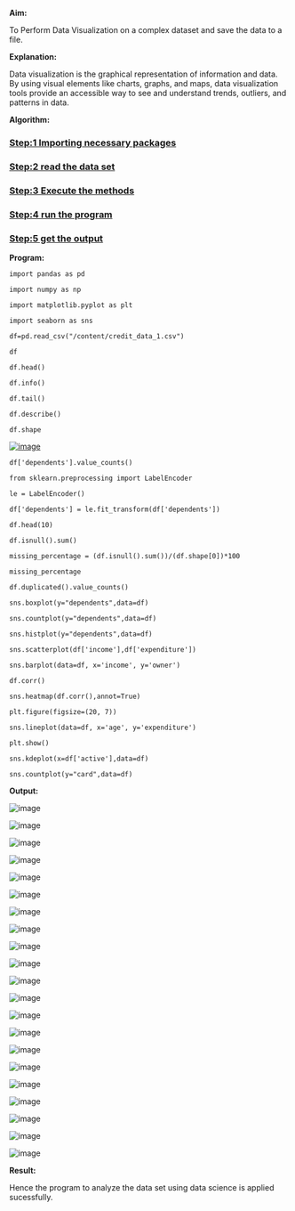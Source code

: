 **Aim:**

To Perform Data Visualization on a complex dataset and save the data to a file.

**Explanation:**

Data visualization is the graphical representation of information and data. By using visual elements like charts, graphs, and maps, data visualization tools provide an accessible way to see and understand trends, outliers, and patterns in data.

**Algorithm:**

### [Step:1 Importing necessary packages](https://github.com/AaronDominic/Mini-Project#step1-importing-necessary-packages)

### [Step:2 read the data set](https://github.com/AaronDominic/Mini-Project#step2-read-the-data-set)

### [Step:3 Execute the methods](https://github.com/AaronDominic/Mini-Project#step3-execute-the-methods)

### [Step:4 run the program](https://github.com/AaronDominic/Mini-Project#step4-run-the-program)

### [Step:5 get the output](https://github.com/AaronDominic/Mini-Project#step5-get-the-output)

**Program:**

```
import pandas as pd
```

```
import numpy as np
```

```
import matplotlib.pyplot as plt
```

```
import seaborn as sns
```

```
df=pd.read_csv("/content/credit_data_1.csv")
```

```
df
```

```
df.head()
```

```
df.info()
```

```
df.tail()
```

```
df.describe()
```

```
df.shape
```

[![image](file:///C:/Users/bharg/AppData/Local/Packages/oice_16_974fa576_32c1d314_314f/AC/Temp/msohtmlclip1/01/clip_image001.png)](https://user-images.githubusercontent.com/143015231/282435053-686642b4-0735-4671-84b4-98a9a05d36b5.png)

```
df['dependents'].value_counts()
```

```
from sklearn.preprocessing import LabelEncoder
```

```
le = LabelEncoder()
```

```
df['dependents'] = le.fit_transform(df['dependents'])
```

```
df.head(10)
```

```
df.isnull().sum()
```

```
missing_percentage = (df.isnull().sum())/(df.shape[0])*100
```

```
missing_percentage
```

```
df.duplicated().value_counts()
```

```
sns.boxplot(y="dependents",data=df)
```

```
sns.countplot(y="dependents",data=df)
```

```
sns.histplot(y="dependents",data=df)
```

```
sns.scatterplot(df['income'],df['expenditure'])
```

```
sns.barplot(data=df, x='income', y='owner')
```

```
df.corr()
```

```
sns.heatmap(df.corr(),annot=True)
```

```
plt.figure(figsize=(20, 7))
```

```
sns.lineplot(data=df, x='age', y='expenditure')
```

```
plt.show()
```

```
sns.kdeplot(x=df['active'],data=df)
```

```
sns.countplot(y="card",data=df)
```

**Output:**

![image](file:///C:/Users/bharg/AppData/Local/Packages/oice_16_974fa576_32c1d314_314f/AC/Temp/msohtmlclip1/01/clip_image003.png)

![image](file:///C:/Users/bharg/AppData/Local/Packages/oice_16_974fa576_32c1d314_314f/AC/Temp/msohtmlclip1/01/clip_image005.png)

![image](file:///C:/Users/bharg/AppData/Local/Packages/oice_16_974fa576_32c1d314_314f/AC/Temp/msohtmlclip1/01/clip_image007.png)

![image](file:///C:/Users/bharg/AppData/Local/Packages/oice_16_974fa576_32c1d314_314f/AC/Temp/msohtmlclip1/01/clip_image009.png)

![image](file:///C:/Users/bharg/AppData/Local/Packages/oice_16_974fa576_32c1d314_314f/AC/Temp/msohtmlclip1/01/clip_image011.png)

![image](file:///C:/Users/bharg/AppData/Local/Packages/oice_16_974fa576_32c1d314_314f/AC/Temp/msohtmlclip1/01/clip_image001.png)

![image](file:///C:/Users/bharg/AppData/Local/Packages/oice_16_974fa576_32c1d314_314f/AC/Temp/msohtmlclip1/01/clip_image012.png)

![image](file:///C:/Users/bharg/AppData/Local/Packages/oice_16_974fa576_32c1d314_314f/AC/Temp/msohtmlclip1/01/clip_image014.png)

![image](file:///C:/Users/bharg/AppData/Local/Packages/oice_16_974fa576_32c1d314_314f/AC/Temp/msohtmlclip1/01/clip_image015.png)

![image](file:///C:/Users/bharg/AppData/Local/Packages/oice_16_974fa576_32c1d314_314f/AC/Temp/msohtmlclip1/01/clip_image016.png)

![image](file:///C:/Users/bharg/AppData/Local/Packages/oice_16_974fa576_32c1d314_314f/AC/Temp/msohtmlclip1/01/clip_image017.png)

![image](file:///C:/Users/bharg/AppData/Local/Packages/oice_16_974fa576_32c1d314_314f/AC/Temp/msohtmlclip1/01/clip_image019.png)

![image](file:///C:/Users/bharg/AppData/Local/Packages/oice_16_974fa576_32c1d314_314f/AC/Temp/msohtmlclip1/01/clip_image021.png)

![image](file:///C:/Users/bharg/AppData/Local/Packages/oice_16_974fa576_32c1d314_314f/AC/Temp/msohtmlclip1/01/clip_image023.png)

![image](file:///C:/Users/bharg/AppData/Local/Packages/oice_16_974fa576_32c1d314_314f/AC/Temp/msohtmlclip1/01/clip_image025.png)

![image](file:///C:/Users/bharg/AppData/Local/Packages/oice_16_974fa576_32c1d314_314f/AC/Temp/msohtmlclip1/01/clip_image027.png)

![image](file:///C:/Users/bharg/AppData/Local/Packages/oice_16_974fa576_32c1d314_314f/AC/Temp/msohtmlclip1/01/clip_image029.png)

![image](file:///C:/Users/bharg/AppData/Local/Packages/oice_16_974fa576_32c1d314_314f/AC/Temp/msohtmlclip1/01/clip_image031.png)

![image](file:///C:/Users/bharg/AppData/Local/Packages/oice_16_974fa576_32c1d314_314f/AC/Temp/msohtmlclip1/01/clip_image033.png)

![image](file:///C:/Users/bharg/AppData/Local/Packages/oice_16_974fa576_32c1d314_314f/AC/Temp/msohtmlclip1/01/clip_image035.png)

![image](file:///C:/Users/bharg/AppData/Local/Packages/oice_16_974fa576_32c1d314_314f/AC/Temp/msohtmlclip1/01/clip_image037.png)

**Result:**

Hence the program to analyze the data set using data science is applied sucessfully.
